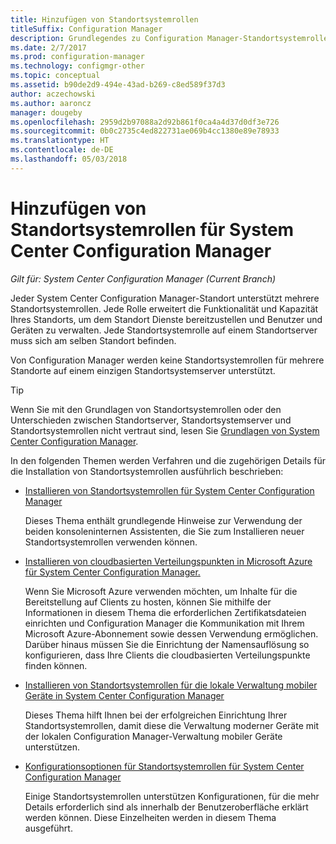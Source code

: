 ```yaml
---
title: Hinzufügen von Standortsystemrollen
titleSuffix: Configuration Manager
description: Grundlegendes zu Configuration Manager-Standortsystemrollen und wie sie zum Erweitern der Funktionalität und der Kapazität Ihres Standorts hinzugefügt werden
ms.date: 2/7/2017
ms.prod: configuration-manager
ms.technology: configmgr-other
ms.topic: conceptual
ms.assetid: b90de2d9-494e-43ad-b269-c8ed589f37d3
author: aczechowski
ms.author: aaroncz
manager: dougeby
ms.openlocfilehash: 2959d2b97088a2d92b861f0ca4a4d37d0df3e726
ms.sourcegitcommit: 0b0c2735c4ed822731ae069b4cc1380e89e78933
ms.translationtype: HT
ms.contentlocale: de-DE
ms.lasthandoff: 05/03/2018
---
```

# <a name="add-site-system-roles-for-system-center-configuration-manager"></a>Hinzufügen von Standortsystemrollen für System Center Configuration Manager

*Gilt für: System Center Configuration Manager (Current Branch)*

Jeder System Center Configuration Manager-Standort unterstützt mehrere Standortsystemrollen. Jede Rolle erweitert die Funktionalität und Kapazität Ihres Standorts, um dem Standort Dienste bereitzustellen und Benutzer und Geräten zu verwalten. Jede Standortsystemrolle auf einem Standortserver muss sich am selben Standort befinden.   

Von Configuration Manager werden keine Standortsystemrollen für mehrere Standorte auf einem einzigen Standortsystemserver unterstützt.  

> [!TIP]  
>  Wenn Sie mit den Grundlagen von Standortsystemrollen oder den Unterschieden zwischen Standortserver, Standortsystemserver und Standortsystemrollen nicht vertraut sind, lesen Sie [Grundlagen von System Center Configuration Manager](../../../../core/understand/fundamentals.md).  

 In den folgenden Themen werden Verfahren und die zugehörigen Details für die Installation von Standortsystemrollen ausführlich beschrieben:  

-   [Installieren von Standortsystemrollen für System Center Configuration Manager](../../../../core/servers/deploy/configure/install-site-system-roles.md)  

     Dieses Thema enthält grundlegende Hinweise zur Verwendung der beiden konsoleninternen Assistenten, die Sie zum Installieren neuer Standortsystemrollen verwenden können.  

-   [Installieren von cloudbasierten Verteilungspunkten in Microsoft Azure für System Center Configuration Manager.](../../../../core/servers/deploy/configure/install-cloud-based-distribution-points-in-microsoft-azure.md)  

    Wenn Sie Microsoft Azure verwenden möchten, um Inhalte für die Bereitstellung auf Clients zu hosten, können Sie mithilfe der Informationen in diesem Thema die erforderlichen Zertifikatsdateien einrichten und Configuration Manager die Kommunikation mit Ihrem Microsoft Azure-Abonnement sowie dessen Verwendung ermöglichen. Darüber hinaus müssen Sie die Einrichtung der Namensauflösung so konfigurieren, dass Ihre Clients die cloudbasierten Verteilungspunkte finden können.  

-   [Installieren von Standortsystemrollen für die lokale Verwaltung mobiler Geräte in System Center Configuration Manager](../../../../mdm/get-started/install-site-system-roles-for-on-premises-mdm.md)  

     Dieses Thema hilft Ihnen bei der erfolgreichen Einrichtung Ihrer Standortsystemrollen, damit diese die Verwaltung moderner Geräte mit der lokalen Configuration Manager-Verwaltung mobiler Geräte unterstützen.  

-   [Konfigurationsoptionen für Standortsystemrollen für System Center Configuration Manager](../../../../core/servers/deploy/configure/configuration-options-for-site-system-roles.md)  

     Einige Standortsystemrollen unterstützen Konfigurationen, für die mehr Details erforderlich sind als innerhalb der Benutzeroberfläche erklärt werden können. Diese Einzelheiten werden in diesem Thema ausgeführt.  
